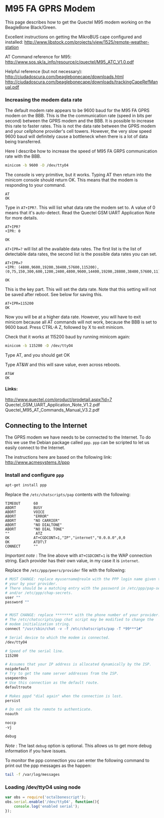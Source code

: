 # M95 FA GPRS Modem

This page describes how to get the Quectel M95 modem working on the BeagleBone Black/Green.

Excellent instructions on getting the MikroBUS cape configured and installed:
http://www.libstock.com/projects/view/1525/remote-weather-station

AT Command reference for M95:
http://www.sos.sk/a_info/resource/c/quectel/M95_ATC_V1.0.pdf


Helpful reference (but not necessary):
http://ciudadoscura.com/beaglebonecape/downloads.html
http://ciudadoscura.com/beaglebonecape/downloads/trackingCapeRefManual.pdf

### Increasing the modem data rate

The default modem rate appears to be 9600 baud for the M95 FA GPRS modem on the
BBB.  This is the the communication rate (speed in bits per second) between the
GPRS modem and the BBB.   It is possible to increase this rate to faster rates.
This is not the data rate between the GPRS modem and your cellphone provider's
cell towers.  However, the very slow speed 9600 baud will definitely cause a
bottleneck when there is a lot of data being transferred.

Here I describe how to increase the speed of M95 FA GRPS communication rate
with the BBB.

```sh
minicom -b 9600 -D /dev/ttyO4
```

The console is very primitive, but it works. Typing AT then return into the
minicom console should return OK.  This means that the modem is responding to
your command.

```text
AT
OK
```

Type in `AT+IPR?`.  This will list what data rate the modem set to.  A value of 0
means that it's auto-detect.  Read the Quectel GSM UART Application Note for
more details.

```text
AT+IPR?
+IPR: 0

OK
```

`AT+IPR=?` will list all the available data rates.  The first list is the list of
detectable data rates, the second list is the possible data rates you can set.

```text
AT+IPR=?
+IPR: (4800,9600,19200,38400,57600,115200),(0,75,150,300,600,1200,2400,4800,9600,14400,19200,28800,38400,57600,11)

OK
```

This is the key part.  This will set the data rate.  Note that this setting will
not be saved after reboot.  See below for saving this.

```text
AT+IPR=115200
OK
```

Now you will be at a higher data rate.  However, you will have to exit minicom
because all AT commands will not work, because the BBB is set to 9600 baud.
Press CTRL-A Z, followed by X to exit minicom.

Check that it works at 115200 baud by running minicom again:

```sh
minicom -b 115200 -D /dev/ttyO4
```

Type AT, and you should get OK

Type AT&W and this will save value, even across reboots.

```text
AT&W
OK
```

#### Links:
http://www.quectel.com/product/prodetail.aspx?id=7
    Quectel_GSM_UART_Application_Note_V1.2.pdf
    Quectel_M95_AT_Commands_Manual_V3.2.pdf

## Connecting to the Internet

The GPRS modem we have needs to be connected to the Internet. To do this we use
the Debian package called `ppp`.  `ppp` can be scripted to let us easily connect
to the Internet.

The instructions here are based on the following link: http://www.acmesystems.it/ppp

### Install and configure `ppp`

```sh
apt-get install ppp
```

Replace the `/etc/chatscripts/pap` contents with the following:

```Text
TIMEOUT      60
ABORT        BUSY
ABORT        VOICE
ABORT        "ERROR"
ABORT        "NO CARRIER"
ABORT        "NO DIALTONE"
ABORT        "NO DIAL TONE"
""            ATZ
OK           AT+CGDCONT=1,"IP","internet","0.0.0.0",0,0
OK           ATDT\T
CONNECT      ""
```

*Important note* : The line above with `AT+CGDCONT=1` is the WAP connection
string.  Each provider has their own value, in my case it is `internet`.

Replace the `/etc/ppp/peers/provider` file with the following:

```sh
# MUST CHANGE: replace myusername@realm with the PPP login name given to
# your by your provider.
# There should be a matching entry with the password in /etc/ppp/pap-secrets
# and/or /etc/ppp/chap-secrets.
user ""
password ""


# MUST CHANGE: replace ******** with the phone number of your provider.
# The /etc/chatscripts/pap chat script may be modified to change the
# modem initialization string.
connect "/usr/sbin/chat -v -f /etc/chatscripts/pap -T *99***1#"

# Serial device to which the modem is connected.
/dev/ttyO4

# Speed of the serial line.
115200

# Assumes that your IP address is allocated dynamically by the ISP.
noipdefault
# Try to get the name server addresses from the ISP.
usepeerdns
# Use this connection as the default route.
defaultroute

# Makes pppd "dial again" when the connection is lost.
persist

# Do not ask the remote to authenticate.
noauth

noccp
-vj

debug
```

*Note* : The last `debug` option is optional.  This allows us to get more
debug information if you have issues.

To monitor the ppp connection you can enter the following command to print out
the ppp messages as the happen:

```sh
tail -f /var/log/messages
```

### Loading /dev/ttyO4 using node

```JavaScript
var obs = require('octalbonescript');
obs.serial.enable('/dev/ttyO4', function(){
    console.log('enabled serial');
});
```

